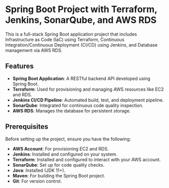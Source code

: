 # Spring Boot Project with Terraform, Jenkins, SonarQube, and AWS RDS

This is a full-stack Spring Boot application project that includes Infrastructure as Code (IaC) using Terraform, Continuous Integration/Continuous Deployment (CI/CD) using Jenkins, and Database management via AWS RDS.

## Features

- **Spring Boot Application**: A RESTful backend API developed using Spring Boot.
- **Terraform**: Used for provisioning and managing AWS resources like EC2 and RDS.
- **Jenkins CI/CD Pipeline**: Automated build, test, and deployment pipeline.
- **SonarQube**: Integrated for continuous code quality inspection.
- **AWS RDS**: Manages the database for persistent storage.

## Prerequisites

Before setting up the project, ensure you have the following:

- **AWS Account**: For provisioning EC2 and RDS.
- **Jenkins**: Installed and configured on your system.
- **Terraform**: Installed and configured to interact with your AWS account.
- **SonarQube**: Set up for code quality checks.
- **Java**: Installed (JDK 11+).
- **Maven**: For building the Spring Boot project.
- **Git**: For version control.
